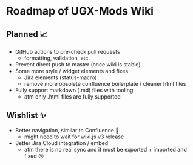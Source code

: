 # Roadmap of UGX-Mods Wiki

## Planned 📈

- GitHub actions to pre-check pull requests
  - formatting, validation, etc.
- Prevent direct push to master (once wiki is stable)
- Some more style / widget elements and fixes
  - Jira elements (status-macro)
  - remove more obsolete confluence boilerplate / cleaner html files
- Fully support markdown (.md) files with tooling
  - atm only .html files are fully supported

## Wishlist ✨

- Better navigation, similar to Confluence 💖
  - might need to wait for wiki.js v3 release
- Better Jira Cloud integration / embed
  - atm there is no real sync and it must be exported + imported and fixed 😢
